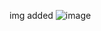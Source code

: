 img added
![image](https://github.com/aNd12326/Semana3__Ejercicio1/assets/74742028/fd476fa2-1c76-4af4-ab64-c090853820a9)

